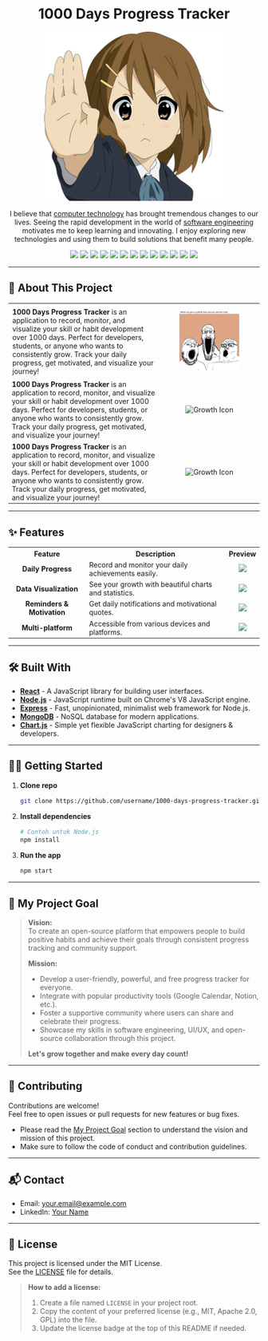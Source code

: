 <h1 style="text-align: center;">1000 Days Progress Tracker</h1>

<!-- Banner GIF -->
<p align="center">
  <img src="./src/images/yui1.jpeg" alt="Coding Banner" width="360"/>
</p>

<p align="center">
  I believe that <a href="https://citizenside.com/technology/what-is-computer-technology/">computer technology</a> has brought tremendous changes to our lives. Seeing the rapid development in the world of <a href="https://www.geeksforgeeks.org/software-engineering-introduction-to-software-engineering/">software engineering</a> motivates me to keep learning and innovating. I enjoy exploring new technologies and using them to build solutions that benefit many people.
</p>

<p align="center">
  <img src="https://img.shields.io/badge/Go-00ADD8?logo=go&logoColor=white" />
  <img src="https://img.shields.io/badge/C++-00599C?logo=c%2B%2B&logoColor=white" />
  <img src="https://img.shields.io/badge/Python-3776AB?logo=python&logoColor=white" />
  <img src="https://img.shields.io/badge/JavaScript-F7DF1E?logo=javascript&logoColor=black" />
  <img src="https://img.shields.io/badge/TypeScript-3178C6?logo=typescript&logoColor=white" />
  <img src="https://img.shields.io/badge/Ruby-CC342D?logo=ruby&logoColor=white" />
  <img src="https://img.shields.io/badge/Solidity-363636?logo=solidity&logoColor=white" />
  <img src="https://img.shields.io/badge/Swift-FA7343?logo=swift&logoColor=white" />
  <img src="https://img.shields.io/badge/YAML-CB171E?logo=yaml&logoColor=white" />
  <img src="https://img.shields.io/badge/C-00599C?logo=c&logoColor=white" />
  <img src="https://img.shields.io/badge/Dart-0175C2?logo=dart&logoColor=white" />
  <img src="https://img.shields.io/badge/Objective--C-438EFF?logo=objective-c&logoColor=white" />
  <img src="https://img.shields.io/badge/PHP-777BB4?logo=php&logoColor=white" />
</p>

---

## 🚀 About This Project

<table>
  <tr>
    <td width="60%" valign="top" style="padding: 8px;">
      <b>1000 Days Progress Tracker</b> is an application to record, monitor, and visualize your skill or habit development over 1000 days. Perfect for developers, students, or anyone who wants to consistently grow. Track your daily progress, get motivated, and visualize your journey!
    </td>
    <td align="center" width="40%">
      <img src="./src/images/when.webp" width="120" alt="Growth Icon"/>
    </td>
  </tr>
  <tr>
    <td width="60%" valign="top">
      <b>1000 Days Progress Tracker</b> is an application to record, monitor, and visualize your skill or habit development over 1000 days. Perfect for developers, students, or anyone who wants to consistently grow. Track your daily progress, get motivated, and visualize your journey!
    </td>
    <td align="center" width="40%">
      <img src="https://cdn-icons-png.flaticon.com/512/2721/2721297.png" width="120" alt="Growth Icon"/>
    </td>
  </tr>
  <tr>
    <td width="60%" valign="top">
      <b>1000 Days Progress Tracker</b> is an application to record, monitor, and visualize your skill or habit development over 1000 days. Perfect for developers, students, or anyone who wants to consistently grow. Track your daily progress, get motivated, and visualize your journey!
    </td>
    <td align="center" width="40%">
      <img src="https://cdn-icons-png.flaticon.com/512/2721/2721297.png" width="120" alt="Growth Icon"/>
    </td>
  </tr>
</table>

---

## ✨ Features

<!-- Redesigned feature table -->
<table>
  <tr>
    <th align="center">Feature</th>
    <th align="center">Description</th>
    <th align="center">Preview</th>
  </tr>
  <tr>
    <td align="center"><b>Daily Progress</b></td>
    <td>Record and monitor your daily achievements easily.</td>
    <td align="center"><img src="https://media.giphy.com/media/26ufnwz3wDUli7GU0/giphy.gif" width="80"/></td>
  </tr>
  <tr>
    <td align="center"><b>Data Visualization</b></td>
    <td>See your growth with beautiful charts and statistics.</td>
    <td align="center"><img src="https://media.giphy.com/media/l0MYt5jPR6QX5pnqM/giphy.gif" width="80"/></td>
  </tr>
  <tr>
    <td align="center"><b>Reminders & Motivation</b></td>
    <td>Get daily notifications and motivational quotes.</td>
    <td align="center"><img src="https://media.giphy.com/media/3o7aD2saalBwwftBIY/giphy.gif" width="80"/></td>
  </tr>
  <tr>
    <td align="center"><b>Multi-platform</b></td>
    <td>Accessible from various devices and platforms.</td>
    <td align="center"><img src="https://media.giphy.com/media/3oEjI6SIIHBdRxXI40/giphy.gif" width="80"/></td>
  </tr>
</table>

---

## 🛠️ Built With

- **[React](https://reactjs.org/)** - A JavaScript library for building user interfaces.
- **[Node.js](https://nodejs.org/)** - JavaScript runtime built on Chrome's V8 JavaScript engine.
- **[Express](https://expressjs.com/)** - Fast, unopinionated, minimalist web framework for Node.js.
- **[MongoDB](https://www.mongodb.com/)** - NoSQL database for modern applications.
- **[Chart.js](https://www.chartjs.org/)** - Simple yet flexible JavaScript charting for designers & developers.

---

## 🧑‍💻 Getting Started

1. **Clone repo**
   ```bash
   git clone https://github.com/username/1000-days-progress-tracker.git
   ```
2. **Install dependencies**
   ```bash
   # Contoh untuk Node.js
   npm install
   ```
3. **Run the app**
   ```bash
   npm start
   ```

---

## 🎯 My Project Goal

> **Vision:**  
> To create an open-source platform that empowers people to build positive habits and achieve their goals through consistent progress tracking and community support.
>
> **Mission:**  
> - Develop a user-friendly, powerful, and free progress tracker for everyone.
> - Integrate with popular productivity tools (Google Calendar, Notion, etc.).
> - Foster a supportive community where users can share and celebrate their progress.
> - Showcase my skills in software engineering, UI/UX, and open-source collaboration through this project.
>
> **Let's grow together and make every day count!**

---

## 🤝 Contributing

Contributions are welcome!  
Feel free to open issues or pull requests for new features or bug fixes.

- Please read the [My Project Goal](#-my-project-goal) section to understand the vision and mission of this project.
- Make sure to follow the code of conduct and contribution guidelines.

---

## 📬 Contact

- Email: [your.email@example.com](mailto:your.email@example.com)
- LinkedIn: [Your Name](https://linkedin.com/in/yourprofile)

---

## 📄 License

This project is licensed under the MIT License.  
See the [LICENSE](LICENSE) file for details.

<!-- Example: How to add a license to your project -->
> **How to add a license:**  
> 1. Create a file named `LICENSE` in your project root.  
> 2. Copy the content of your preferred license (e.g., MIT, Apache 2.0, GPL) into the file.  
> 3. Update the license badge at the top of this README if needed.
